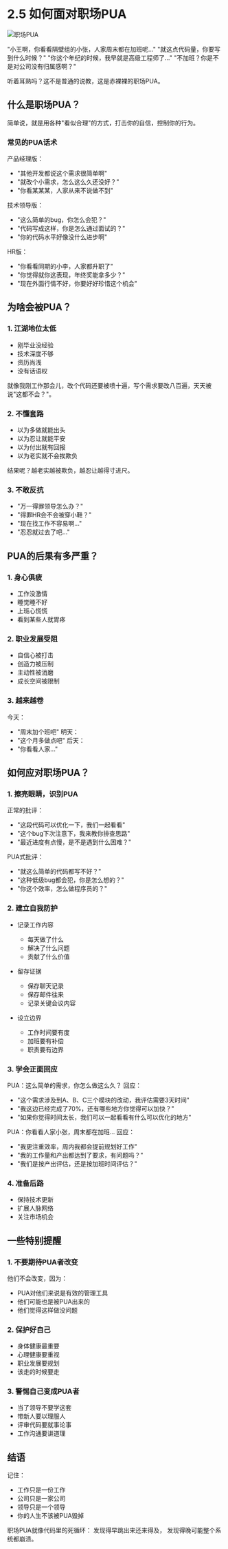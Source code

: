 # 2.5 如何面对职场PUA

![职场PUA](../images/chapter2/workplace-pua.jpg)

"小王啊，你看看隔壁组的小张，人家周末都在加班呢..."
"就这点代码量，你要写到什么时候？"
"你这个年纪的时候，我早就是高级工程师了..."
"不加班？你是不是对公司没有归属感啊？"

听着耳熟吗？这不是普通的说教，这是赤裸裸的职场PUA。

## 什么是职场PUA？

简单说，就是用各种"看似合理"的方式，打击你的自信，控制你的行为。

### 常见的PUA话术

产品经理版：
- "其他开发都说这个需求很简单啊"
- "就改个小需求，怎么这么久还没好？"
- "你看某某某，人家从来不说做不到"

技术领导版：
- "这么简单的bug，你怎么会犯？"
- "代码写成这样，你是怎么通过面试的？"
- "你的代码水平好像没什么进步啊"

HR版：
- "你看看同期的小李，人家都升职了"
- "你觉得就你这表现，年终奖能拿多少？"
- "现在外面行情不好，你要好好珍惜这个机会"

## 为啥会被PUA？

### 1. 江湖地位太低
- 刚毕业没经验
- 技术深度不够
- 资历尚浅
- 没有话语权

就像我刚工作那会儿，改个代码还要被喷十遍，写个需求要改八百遍，天天被说"这都不会？"。

### 2. 不懂套路
- 以为多做就能出头
- 以为忍让就能平安
- 以为付出就有回报
- 以为老实就不会挨欺负

结果呢？越老实越被欺负，越忍让越得寸进尺。

### 3. 不敢反抗
- "万一得罪领导怎么办？"
- "得罪HR会不会被穿小鞋？"
- "现在找工作不容易啊..."
- "忍忍就过去了吧..."

## PUA的后果有多严重？

### 1. 身心俱疲
- 工作没激情
- 睡觉睡不好
- 上班心慌慌
- 看到某些人就胃疼

### 2. 职业发展受阻
- 自信心被打击
- 创造力被压制
- 主动性被消磨
- 成长空间被限制

### 3. 越来越卷
今天：
- "周末加个班吧"
明天：
- "这个月多做点吧"
后天：
- "你看看人家..."

## 如何应对职场PUA？

### 1. 擦亮眼睛，识别PUA
正常的批评：
- "这段代码可以优化一下，我们一起看看"
- "这个bug下次注意下，我来教你排查思路"
- "最近进度有点慢，是不是遇到什么困难？"

PUA式批评：
- "就这么简单的代码都写不好？"
- "这种低级bug都会犯，你是怎么想的？"
- "你这个效率，怎么做程序员的？"

### 2. 建立自我防护
- 记录工作内容
  * 每天做了什么
  * 解决了什么问题
  * 贡献了什么价值
  
- 留存证据
  * 保存聊天记录
  * 保存邮件往来
  * 记录关键会议内容

- 设立边界
  * 工作时间要有度
  * 加班要有补偿
  * 职责要有边界

### 3. 学会正面回应
PUA：这么简单的需求，你怎么做这么久？
回应：
- "这个需求涉及到A、B、C三个模块的改动，我评估需要3天时间"
- "我这边已经完成了70%，还有哪些地方你觉得可以加快？"
- "如果你觉得时间太长，我们可以一起看看有什么可以优化的地方"

PUA：你看看人家小张，周末都在加班...
回应：
- "我更注重效率，周内我都会提前规划好工作"
- "我的工作量和产出都达到了要求，有问题吗？"
- "我们是按产出评估，还是按加班时间评估？"

### 4. 准备后路
- 保持技术更新
- 扩展人脉网络
- 关注市场机会

## 一些特别提醒

### 1. 不要期待PUA者改变
他们不会改变，因为：
- PUA对他们来说是有效的管理工具
- 他们可能也是被PUA出来的
- 他们觉得这样做没问题

### 2. 保护好自己
- 身体健康最重要
- 心理健康要重视
- 职业发展要规划
- 该走的时候要走

### 3. 警惕自己变成PUA者
- 当了领导不要学这套
- 带新人要以理服人
- 评审代码要就事论事
- 工作沟通要讲道理

## 结语

记住：
- 工作只是一份工作
- 公司只是一家公司
- 领导只是一个领导
- 你的人生不该被PUA毁掉

职场PUA就像代码里的死循环：
发现得早跳出来还来得及，
发现得晚可能整个系统都崩溃。 